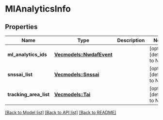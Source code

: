 # MlAnalyticsInfo

## Properties
Name | Type | Description | Notes
------------ | ------------- | ------------- | -------------
**ml_analytics_ids** | [**Vec<models::NwdafEvent>**](NwdafEvent.md) |  | [optional] [default to None]
**snssai_list** | [**Vec<models::Snssai>**](Snssai.md) |  | [optional] [default to None]
**tracking_area_list** | [**Vec<models::Tai>**](Tai.md) |  | [optional] [default to None]

[[Back to Model list]](../README.md#documentation-for-models) [[Back to API list]](../README.md#documentation-for-api-endpoints) [[Back to README]](../README.md)


